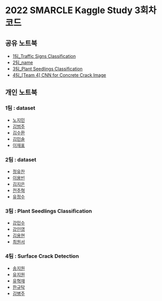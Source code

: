 # 2022 SMARCLE Kaggle Study 3회차 코드


## 공유 노트북
- [1팀_Traffic Signs Classification](https://www.kaggle.com/code/emilyjiminroh/cnn-traffic-signs-classification-collabo-ver)
- [2팀_name]()
- [3팀_Plant Seedlings Classification](https://www.kaggle.com/code/inyeongkang/simple-cnn-keras-for-beginners)
- [4팀_[Team 4] CNN for Concrete Crack Image](https://www.kaggle.com/code/formeforu/team-4-cnn-for-concrete-crack-image?scriptVersionId=95750095)

## 개인 노트북

### 1팀 : dataset
- [노지민](https://www.kaggle.com/code/emilyjiminroh/cnn-traffic-signs-classification-with-explanation)
- [김범주]()
- [김수환](https://www.kaggle.com/code/swan706/cnn-traffic-signs-classification)
- [김민솔]()
- [이재표](https://www.kaggle.com/code/jaepyo99/smarcle-traffic-signs-classification-with-cnn)

### 2팀 : dataset
- [정유찬]()
- [이용빈]()
- [김지은](https://www.kaggle.com/code/kimdobby/dogs-vs-cats-with-cnn/notebook)
- [전주혁]()
- [유정수]()     
        
### 3팀 : Plant Seedlings Classification
- [강민수]()
- [강인영](https://www.kaggle.com/code/inyeongkang/simple-cnn-keras-for-beginners)
- [김용현]()
- [최원서](https://www.kaggle.com/code/cwonseo/smarcle-cnn-cws)

### 4팀 : Surface Crack Detection
- [송지원](https://www.kaggle.com/code/song3song/smc-detection-of-surface-crack-feat-cnn)
- [유지원](https://www.kaggle.com/jiyajiwon/surface-crack-detection-using-cnn)
- [유혁재](https://www.kaggle.com/dbgurwo/surface-crack-detection-cnn)
- [한규탁](https://www.kaggle.com/code/formeforu/smarcle-w3-concrete-crack-image)
- [김병주]()

